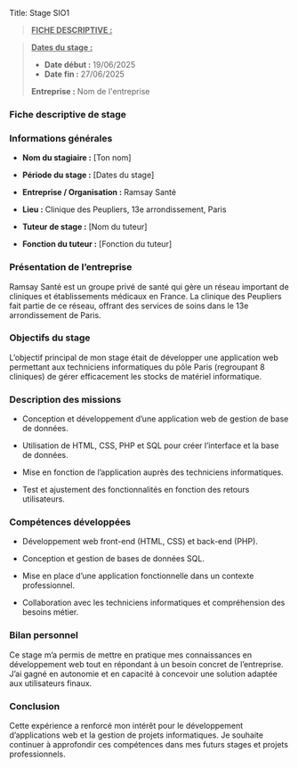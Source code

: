 Title: Stage SIO1

> **<u>FICHE DESCRIPTIVE :</u>**

> <u>**Dates du stage :**</u>
>
> - **Date début :** 19/06/2025
> - **Date fin :** 27/06/2025
>
> **Entreprise :** Nom de l'entreprise


### Fiche descriptive de stage

### Informations générales

- **Nom du stagiaire :** [Ton nom]

- **Période du stage :** [Dates du stage]

- **Entreprise / Organisation :** Ramsay Santé

- **Lieu :** Clinique des Peupliers, 13e arrondissement, Paris

- **Tuteur de stage :** [Nom du tuteur]

- **Fonction du tuteur :** [Fonction du tuteur]



### Présentation de l’entreprise

Ramsay Santé est un groupe privé de santé qui gère un réseau important de cliniques et établissements médicaux en France. La clinique des Peupliers fait partie de ce réseau, offrant des services de soins dans le 13e arrondissement de Paris.



### Objectifs du stage

L’objectif principal de mon stage était de développer une application web permettant aux techniciens informatiques du pôle Paris (regroupant 8 cliniques) de gérer efficacement les stocks de matériel informatique.



### Description des missions

- Conception et développement d’une application web de gestion de base de données.

- Utilisation de HTML, CSS, PHP et SQL pour créer l’interface et la base de données.

- Mise en fonction de l’application auprès des techniciens informatiques.

- Test et ajustement des fonctionnalités en fonction des retours utilisateurs.



### Compétences développées

- Développement web front-end (HTML, CSS) et back-end (PHP).

- Conception et gestion de bases de données SQL.

- Mise en place d’une application fonctionnelle dans un contexte professionnel.

- Collaboration avec les techniciens informatiques et compréhension des besoins métier.



### Bilan personnel

Ce stage m’a permis de mettre en pratique mes connaissances en développement web tout en répondant à un besoin concret de l’entreprise. J’ai gagné en autonomie et en capacité à concevoir une solution adaptée aux utilisateurs finaux.



### Conclusion

Cette expérience a renforcé mon intérêt pour le développement d’applications web et la gestion de projets informatiques. Je souhaite continuer à approfondir ces compétences dans mes futurs stages et projets professionnels.
